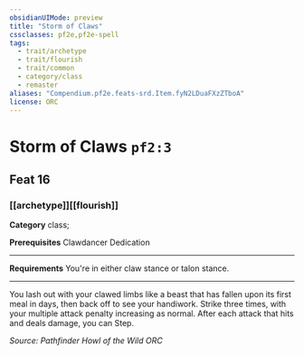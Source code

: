 ```yaml
---
obsidianUIMode: preview
title: "Storm of Claws"
cssclasses: pf2e,pf2e-spell
tags:
  - trait/archetype
  - trait/flourish
  - trait/common
  - category/class
  - remaster
aliases: "Compendium.pf2e.feats-srd.Item.fyN2LDuaFXzZTboA"
license: ORC
---
```

# Storm of Claws `pf2:3`
## Feat 16
### [[archetype]][[flourish]]

**Category** class; 



**Prerequisites** Clawdancer Dedication
* * *
**Requirements** You're in either claw stance or talon stance.

* * *

You lash out with your clawed limbs like a beast that has fallen upon its first meal in days, then back off to see your handiwork. Strike three times, with your multiple attack penalty increasing as normal. After each attack that hits and deals damage, you can Step.

*Source: Pathfinder Howl of the Wild*
*ORC*